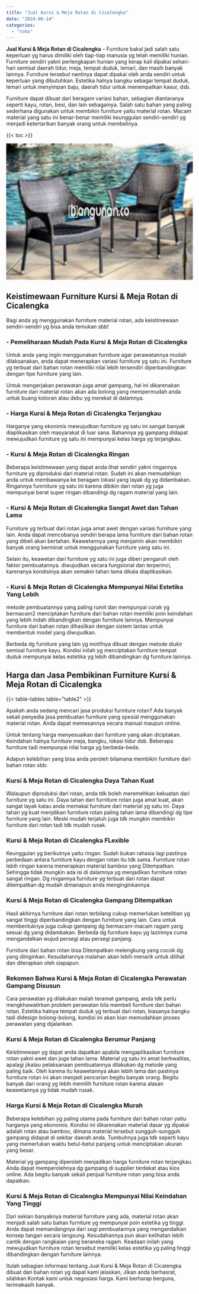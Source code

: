 ```yaml
---
title: "Jual Kursi & Meja Rotan di Cicalengka"
date: "2024-06-14"
categories: 
  - "toko"
---
```


**Jual Kursi & Meja Rotan di Cicalengka** – Furniture bakal jadi salah satu keperluan yg harus dimiliki oleh tiap-tiap manusia yg telah memiliki hunian. Furniture sendiri yakni perlengkapan hunian yang kerap kali dipakai sehari-hari semisal daerah tidur, meja, tempat duduk, lemari, dan masih banyak lainnya. Furniture tersebut nantinya dapat dipakai oleh anda sendiri untuk keperluan yang dibutuhkan. Estetika halnya bangku sebagai tempat duduk, lemari untuk menyimpan baju, daerah tidur untuk menempatkan kasur, dsb.

Furniture dapat dibuat dari beragam variasi bahan, sebagian diantaranya seperti kayu, rotan, besi, dan lain sebagainya. Salah satu bahan yang paling sederhana digunakan untuk membikin furniture yaitu material rotan. Macam material yang satu ini benar-benar memiliki keunggulan sendiri-sendiri yg menjadi ketertarikan banyak orang untuk membelinya.

{{< toc >}}

![Jual Kursi & Meja Rotan di Cicalengka](/images/kursi-meja-rotan-murah32.png)

## Keistimewaan Furniture Kursi & Meja Rotan di Cicalengka

Bagi anda yg menggunakan furniture material rotan, ada keistimewaan sendiri-sendiri yg bisa anda temukan sbb!

### \- Pemeliharaan Mudah Pada Kursi & Meja Rotan di Cicalengka

Untuk anda yang ingin menggunakan furniture agar perawatannya mudah dilaksanakan, anda dapat menerapkan variasi furniture yg satu ini. Furniture yg terbuat dari bahan rotan memiliki nilai lebih tersendiri diperbandingkan dengan tipe furniture yang lain.

Untuk mengerjakan perawatan juga amat gampang, hal ini dikarenakan furniture dari material rotan akan ada bolong yang mempermudah anda untuk buang kotoran atau debu yg merekat di dalamnya.

### \- Harga Kursi & Meja Rotan di Cicalengka Terjangkau

Harganya yang ekonimis mewujudkan furniture yg satu ini sangat banyak diaplikasikan oleh masyarakat di luar sana. Bahannya yg gampang didapat mewujudkan furniture yg satu ini mempunyai kelas harga yg terjangkau.

### \- Kursi & Meja Rotan di Cicalengka Ringan

Beberapa keistimewaan yang dapat anda lihat sendiri yakni ringannya furniture yg diproduksi dari material rotan. Sudah ini akan memudahkan anda untuk membawanya ke beragam lokasi yang layak dg yg didambakan. Ringannya funrniture yg satu ini karena dibikin dari rotan yg juga mempunyai berat super ringan dibandingi dg ragam material yang lain.

### \- Kursi & Meja Rotan di Cicalengka Sangat Awet dan Tahan Lama

Furniture yg terbuat dari rotan juga amat awet dengan variasi furniture yang lain. Anda dapat mencobanya sendiri berapa lama furniture dari bahan rotan yang dibeli akan bertahan. Keawetannya yang menjamin akan membikin banyak orang berminat untuk menggunakan furniture yang satu ini.

Selain itu, keawetan dari furniture yg satu ini juga diberi pengaruh oleh faktor pembuatannya. diwujudkan secara fungsional dan terperinci, karenanya kondisinya akan semakin tahan lama dikala diaplikasikan.

### \- Kursi & Meja Rotan di Cicalengka Mempunyai Nilai Estetika Yang Lebih

metode pembuatannya yang paling rumit dan mempunyai corak yg bermacam2 menciptakan furniture dari bahan rotan memiliki poin keindahan yang lebih indah dibandingkan dengan furniture lainnya. Mempunyai furniture dari bahan rotan dihasilkan dengan sistem lantas untuk membentuk model yang diwujudkan.

Berbeda dg furniture yang lain yg motifnya dibuat dengan metode diukir semisal furniture kayu. Kondisi inilah yg menciptakan furniture tempat duduk mempunyai kelas estetika yg lebih dibandingkan dg furniture lainnya.

## Harga dan Jasa Pembikinan Furniture Kursi & Meja Rotan di Cicalengka

{{< table-tables table="table2" >}}

Apakah anda sedang mencari jasa produksi furniture rotan? Ada banyak sekali penyedia jasa pembuatan furniture yang spesial menggunakan material rotan. Anda dapat memesannya secara manual maupun online.

Untuk tentang harga menyesuaikan dari furniture yang akan diciptakan. Keindahan halnya furniture meja, bangku, lokasi tidur dsb. Beberapa furniture tadi mempunyai nilai harga yg berbeda-beda.

Adapun kelebihan yang bisa anda peroleh bilamana membikin furniture dari bahan rotan sbb:

### Kursi & Meja Rotan di Cicalengka Daya Tahan Kuat

Walaupun diproduksi dari rotan, anda tdk boleh meremehkan kekuatan dari furniture yg satu ini. Daya tahan dari furniture rotan juga amat kuat, akan sangat layak kalau anda memakai furniture dari material yg satu ini. Daya tahan yg kuat menjdikan furniture rotan paling tahan lama dibandingi dg tipe furniture yang lain. Meski mudah terjatuh juga tdk mungkin membikin furniture dari rotan tadi tdk mudah rusak.

### Kursi & Meja Rotan di Cicalengka FLexible

Keunggulan yg berikutnya yaitu ringan. Sudah bukan rahasia lagi pastinya perbedaan antara furniture kayu dengan rotan itu tdk sama. Furniture rotan lebih ringan karena menerapkan material bamboo yang Ditempatkan. Sehingga tidak mungkin ada isi di dalamnya yg menjadikan furniture rotan sangat ringan. Dg ringannya furniture yg terbuat dari rotan dapat ditempatkan dg mudah dimanapun anda menginginkannya.

### Kursi & Meja Rotan di Cicalengka Gampang Ditempatkan

Hasil akhirnya furniture dari rotan terbilang cukup memerlukan ketelitian yg sangat tinggi diperbandingkan dengan furniture yang lain. Cara untuk membentuknya juga cukup gampang dg bermacam-macam ragam yang sesuai dg yang didambakan. Berbeda dg furniture kayu yg lazimnya cuma mengandalkan wujud persegi atau persegi panjang.

Furniture dari bahan rotan bisa Ditempatkan melengkung yang cocok dg yang diinginkan. Kesudahannya malahan akan lebih menarik untuk dilihat dan diterapkan oleh siapapun.

### Rekomen Bahwa Kursi & Meja Rotan di Cicalengka Perawatan Gampang Disusun

Cara perawatan yg dilakukan malah teramat gampang, anda tdk perlu mengkhawatirkan problem perawatan bila membeli furniture dari bahan rotan. Estetika halnya tempat duduk yg terbuat dari rotan, biasanya bangku tadi didesign bolong-bolong, kondisi ini akan kian memudahkan proses perawatan yang dijalankan.

### Kursi & Meja Rotan di Cicalengka Berumur Panjang

Keistimewaan yg dapat anda dapatkan apabila mengaplikasikan furniture rotan yakni awet dan juga tahan lama. Material yg satu ini amat berkwalitas, apalagi jikalau pelaksanaan pembuatannya dilakukan dg metode yang paling baik. Oleh karena itu keawetannya akan lebih lama dan pastinya furniture rotan ini akan menjadi pencarian begitu banyak orang. Begitu banyak dari orang yg lebih memilih furniture rotan karena alasan keawetannya yg tidak mudah rusak.

### Harga Kursi & Meja Rotan di Cicalengka Murah

Beberapa kelebihan yg paling utama pada furniture dari bahan rotan yaitu harganya yang ekonomis. Kondisi ini dikarenakan material dasar yg dipakai adalah rotan atau bamboo, dimana material tersebut sungguh-sungguh gampang didapat di sekitar daerah anda. Tumbuhnya juga tdk seperti kayu yang memerlukan waktu betul-betul panjang untuk menciptakan ukuran yang besar.

Material yg gampang diperoleh menjadikan harga furniture rotan terjangkau. Anda dapat memperolehnya dg gampang di supplier terdekat atau kios online. Ada begitu banyak sekali penjual furniture rotan yang bisa anda dapatkan.

### Kursi & Meja Rotan di Cicalengka Mempunyai Nilai Keindahan Yang Tinggi

Dari sekian banyaknya material furniture yang ada, material rotan akan menjadi salah satu bahan furniture yg mempunyai poin estetika yg tinggi. Anda dapat memandangnya dari segi pembuatannya yang mengandalkan konsep tangan secara langsung. Kesudahannya pun akan kelihatan lebih cantik dengan rangkaian yang beraneka ragam. Keadaan inilah yang mewujudkan furniture rotan tersebut memiliki kelas estetika yg paling tinggi dibandingkan dengan furniture lainnya.

Itulah sebagian informasi tentang Jual Kursi & Meja Rotan di Cicalengka dibuat dari bahan rotan yg dapat kami jelaskan, Jikan anda berhasrat, silahkan Kontak kami untuk negosiasi harga. Kami berharap berguna, terimakasih banyak.
